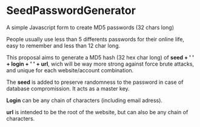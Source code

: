 # SeedPasswordGenerator

A simple Javascript form to create MD5 passwords (32 chars long)

People usually use less than 5 differents passwords for their online life, easy to remember and less than 12 char long.

This proposal aims to generate a MD5 hash (32 hex char long) of **seed + ' ' + login + ' ' + url**, wich will be way more strong against force brute attacks, and unique for each website/account combination.

The **seed** is added to preserve randomness to the password in case of database compromission. It acts as a master key.

**Login** can be any chain of characters (including email adress).

**url** is intended to be the root of the website, but can also be any chain of characters.
